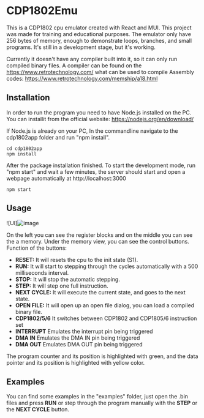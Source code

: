 # CDP1802Emu
This is a CDP1802 cpu emulator created with React and MUI. This project was made for training and educational purposes. The emulator only have 256 bytes of memory, enough to demonstrate loops, branches, and small programs. It's still in a development stage, but it's working.

Currently it doesn't have any compiler built into it, so it can only run compiled binary files. A compiler can be found on the https://www.retrotechnology.com/ what can be used to compile Assembly codes: https://www.retrotechnology.com/memship/a18.html

## Installation
In order to run the program you need to have Node.js installed on the PC. You can installit from the official website: https://nodejs.org/en/download/

If Node.js is already on your PC, In the commandline navigate to the cdp1802app folder and run "npm install".
```
cd cdp1802app
npm install
```
After the package installation finished. To start the development mode, run "npm start" and wait a few minutes, the server should start and open a webpage automatically at http://localhost:3000
```
npm start
```
## Usage
![UI]![image](https://user-images.githubusercontent.com/43314815/198876849-628eafe1-5750-4d2c-870a-7e4c5a18bb6a.png)

On the left you can see the register blocks and on the middle you can see the a memory. Under the memory view, you can see the control buttons.\
Function of the buttons:
- **RESET:** It will resets the cpu to the init state (S1).
- **RUN:** It will start to stepping through the cycles automatically with a 500 milliseconds interval.
- **STOP:** It will stop the automatic stepping.
- **STEP:** It will step one full instruction.
- **NEXT CYCLE:** It will execute the current state, and goes to the next state.
- **OPEN FILE:** It will open up an open file dialog, you can load a compiled binary file.
- **CDP1802/5/6** It switches between CDP1802 and CDP1805/6 instruction set
- **INTERRUPT** Emulates the interrupt pin being triggered
- **DMA IN** Emulates the DMA IN pin being triggered
- **DMA OUT** Emulates DMA OUT pin being triggered

The program counter and its position is highlighted with green, and the data pointer and its position is highlighted with yellow color.

## Examples
You can find some examples in the "examples" folder, just open the .bin files and press **RUN** or step through the program manually with the **STEP** or the **NEXT CYCLE** button.
